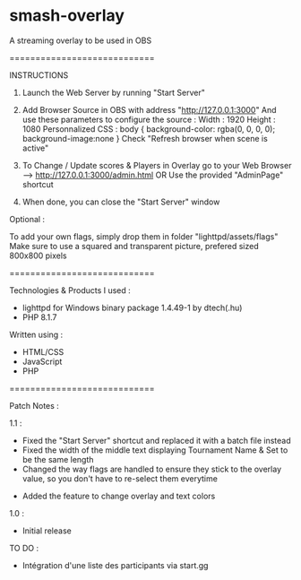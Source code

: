 # smash-overlay
A streaming overlay to be used in OBS 

============================

INSTRUCTIONS
1. Launch the Web Server by running "Start Server" 

2. Add Browser Source in OBS with address "http://127.0.0.1:3000"
And use these parameters to configure the source :
Width : 1920
Height : 1080
Personnalized CSS : body { background-color: rgba(0, 0, 0, 0); background-image:none }
Check "Refresh browser when scene is active"

3. To Change / Update scores & Players in Overlay go to your Web Browser --> http://127.0.0.1:3000/admin.html
OR Use the provided "AdminPage" shortcut

4. When done, you can close the "Start Server" window

Optional :

To add your own flags, simply drop them in folder "lighttpd/assets/flags"
Make sure to use a squared and transparent picture, prefered sized 800x800 pixels


============================

Technologies & Products I used :
- lighttpd for Windows binary package 1.4.49-1 by dtech(.hu)
- PHP 8.1.7

Written using :
- HTML/CSS
- JavaScript
- PHP

============================

Patch Notes :

1.1 :

- Fixed the "Start Server" shortcut and replaced it with a batch file instead
- Fixed the width of the middle text displaying Tournament Name & Set to be the same length
- Changed the way flags are handled to ensure they stick to the overlay value, so you don't have to re-select them everytime
 
+ Added the feature to change overlay and text colors

1.0 :

- Initial release


TO DO :

- Intégration d'une liste des participants via start.gg